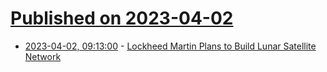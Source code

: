 # [Published on 2023-04-02](index.md)

* [2023-04-02, 09:13:00](https://soylentnews.org/article.pl?sid=23/04/01/0345252&from=rss) - [Lockheed Martin Plans to Build Lunar Satellite Network](https://soylentnews.org/article.pl?sid=23/04/01/0345252&from=rss)
